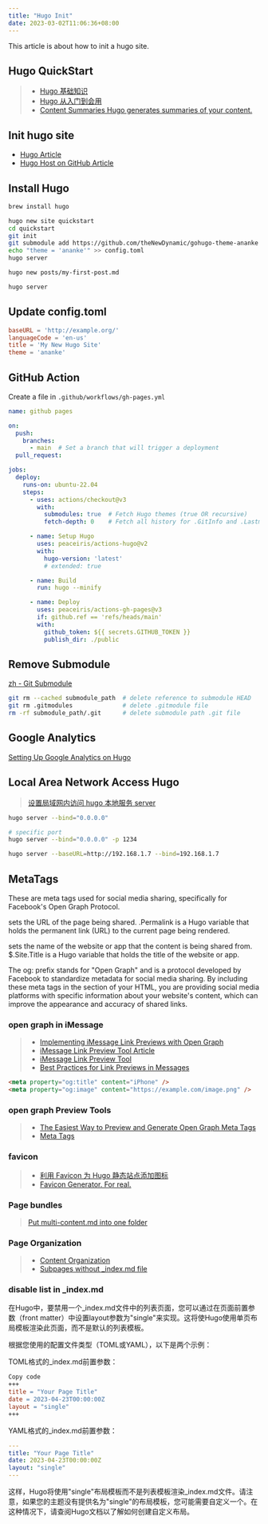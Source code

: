 ```yaml
---
title: "Hugo Init"
date: 2023-03-02T11:06:36+08:00
---
```


This article is about how to init a hugo site.

<!--more-->

## Hugo QuickStart

> * [Hugo 基础知识](https://github.com/heartnn/hugo-theme-test/blob/master/README.md)
> * [Hugo 从入门到会用](https://olowolo.com/post/hugo-quick-start/)
> * [Content Summaries Hugo generates summaries of your content.](https://gohugo.io/content-management/summaries/)

## Init hugo site

* [Hugo Article](https://gohugo.io/getting-started/quick-start/)
* [Hugo Host on GitHub Article](https://gohugo.io/hosting-and-deployment/hosting-on-github/#types-of-github-pages)

## Install Hugo

```sh
brew install hugo

hugo new site quickstart
cd quickstart
git init
git submodule add https://github.com/theNewDynamic/gohugo-theme-ananke themes/ananke
echo "theme = 'ananke'" >> config.toml
hugo server

hugo new posts/my-first-post.md

hugo server
```

## Update config.toml

```toml
baseURL = 'http://example.org/'
languageCode = 'en-us'
title = 'My New Hugo Site'
theme = 'ananke'
```

## GitHub Action

Create a file in `.github/workflows/gh-pages.yml`

```yml
name: github pages

on:
  push:
    branches:
      - main  # Set a branch that will trigger a deployment
  pull_request:

jobs:
  deploy:
    runs-on: ubuntu-22.04
    steps:
      - uses: actions/checkout@v3
        with:
          submodules: true  # Fetch Hugo themes (true OR recursive)
          fetch-depth: 0    # Fetch all history for .GitInfo and .Lastmod

      - name: Setup Hugo
        uses: peaceiris/actions-hugo@v2
        with:
          hugo-version: 'latest'
          # extended: true

      - name: Build
        run: hugo --minify

      - name: Deploy
        uses: peaceiris/actions-gh-pages@v3
        if: github.ref == 'refs/heads/main'
        with:
          github_token: ${{ secrets.GITHUB_TOKEN }}
          publish_dir: ./public
```

## Remove Submodule

[zh - Git Submodule](https://www.littlezhang.com/2020/01/%E5%A6%82%E4%BD%95%E6%8A%8A-git-submodule-%E5%8F%98%E6%88%90%E6%99%AE%E9%80%9A%E6%96%87%E4%BB%B6%E5%A4%B9/)

```sh
git rm --cached submodule_path  # delete reference to submodule HEAD 
git rm .gitmodules              # delete .gitmodule file
rm -rf submodule_path/.git      # delete submodule path .git file
```

## Google Analytics

[Setting Up Google Analytics on Hugo](http://cloudywithachanceofdevops.com/posts/2018/05/17/setting-up-google-analytics-on-hugo/#step-2-getting-your-google-analytics-tracking-id-for-your-property)

## Local Area Network Access Hugo

> [设置局域网内访问 hugo 本地服务 server](https://it-boyer.github.io/post/old/设置局域网内访问hugo本地服务server/)

```sh
hugo server --bind="0.0.0.0"

# specific port
hugo server --bind="0.0.0.0" -p 1234

hugo server --baseURL=http://192.168.1.7 --bind=192.168.1.7   
```

## MetaTags

These are meta tags used for social media sharing, specifically for Facebook's Open Graph Protocol.

<meta property="og:url" content="{{ .Permalink }}" /> sets the URL of the page being shared. .Permalink is a Hugo variable that holds the permanent link (URL) to the current page being rendered.

<meta property="og:site_name" content="{{ $.Site.Title }}" /> sets the name of the website or app that the content is being shared from. $.Site.Title is a Hugo variable that holds the title of the website or app.

The og: prefix stands for "Open Graph" and is a protocol developed by Facebook to standardize metadata for social media sharing. By including these meta tags in the <head> section of your HTML, you are providing social media platforms with specific information about your website's content, which can improve the appearance and accuracy of shared links.

### open graph in iMessage

> * [Implementing iMessage Link Previews with Open Graph](https://scottbartell.com/2019/03/05/implementing-imessage-link-previews/)
> * [iMessage Link Preview Tool Article](https://renderform.io/blog/posts/imessage-link-preview/)
> * [iMessage Link Preview Tool](https://renderform.io/tools/imessage-link-preview-tool/)
> * [Best Practices for Link Previews in Messages](https://developer.apple.com/library/archive/technotes/tn2444/_index.html)

```html
<meta property="og:title" content="iPhone" />
<meta property="og:image" content="https://example.com/image.png" />
```

### open graph Preview Tools

> * [The Easiest Way to Preview and Generate Open Graph Meta Tags](https://www.opengraph.xyz/)
> * [Meta Tags](https://metatags.io/)

### favicon

> * [利用 Favicon 为 Hugo 静态站点添加图标](https://ibrights.github.io/post/blog20210527/)
> * [Favicon Generator. For real.](https://realfavicongenerator.net/)

### Page bundles

> [Put multi-content.md into one folder](https://discourse.gohugo.io/t/put-multiple-content-md-files-into-one-file/26198)

### Page Organization 

> * [Content Organization](https://gohugo.io/content-management/organization/)
> * [Subpages without _index.md file](https://discourse.gohugo.io/t/subpages-without-index-md-file/32358/3)

### disable list in _index.md

在Hugo中，要禁用一个_index.md文件中的列表页面，您可以通过在页面前置参数（front matter）中设置layout参数为"single"来实现。这将使Hugo使用单页布局模板渲染此页面，而不是默认的列表模板。

根据您使用的配置文件类型（TOML或YAML），以下是两个示例：

TOML格式的_index.md前置参数：

```makefile
Copy code
+++
title = "Your Page Title"
date = 2023-04-23T00:00:00Z
layout = "single"
+++
```

YAML格式的_index.md前置参数：
```yaml
---
title: "Your Page Title"
date: 2023-04-23T00:00:00Z
layout: "single"
---
```

这样，Hugo将使用"single"布局模板而不是列表模板渲染_index.md文件。请注意，如果您的主题没有提供名为"single"的布局模板，您可能需要自定义一个。在这种情况下，请查阅Hugo文档以了解如何创建自定义布局。